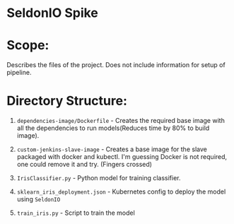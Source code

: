 SeldonIO Spike
====================

Scope: 
========
Describes the files of the project. Does not include information for setup of pipeline.

Directory Structure:
=====================
1. `dependencies-image/Dockerfile` - Creates the required base image with all the dependencies to run models(Reduces time by 80% to build image). 

2. `custom-jenkins-slave-image` - Creates a base image for the slave packaged with docker and kubectl. I'm guessing Docker is not required, one could remove it and try. (Fingers crossed)

3. `IrisClassifier.py` - Python model for training classifier.

4. `sklearn_iris_deployment.json` - Kubernetes config to deploy the model using `SeldonIO`

5. `train_iris.py` - Script to train the model

